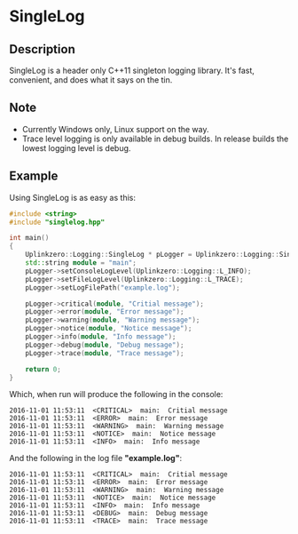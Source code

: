 # SingleLog
## Description

SingleLog is a header only C++11 singleton logging library. It's fast, convenient, and does what it says on the tin.


## Note

* Currently Windows only, Linux support on the way.
* Trace level logging is only available in debug builds. In release builds the lowest logging level is debug.


## Example

Using SingleLog is as easy as this:

```c++
#include <string>
#include "singlelog.hpp"

int main()
{
    Uplinkzero::Logging::SingleLog * pLogger = Uplinkzero::Logging::SingleLog::getInstance();
    std::string module = "main";
    pLogger->setConsoleLogLevel(Uplinkzero::Logging::L_INFO);
    pLogger->setFileLogLevel(Uplinkzero::Logging::L_TRACE);
    pLogger->setLogFilePath("example.log");

    pLogger->critical(module, "Critial message");
    pLogger->error(module, "Error message");
    pLogger->warning(module, "Warning message");
    pLogger->notice(module, "Notice message");
    pLogger->info(module, "Info message");
    pLogger->debug(module, "Debug message");
    pLogger->trace(module, "Trace message");

    return 0;
}
```

Which, when run will produce the following in the console:

```
2016-11-01 11:53:11  <CRITICAL>  main:  Critial message
2016-11-01 11:53:11  <ERROR>  main:  Error message
2016-11-01 11:53:11  <WARNING>  main:  Warning message
2016-11-01 11:53:11  <NOTICE>  main:  Notice message
2016-11-01 11:53:11  <INFO>  main:  Info message
```

And the following in the log file **"example.log"**:

```
2016-11-01 11:53:11  <CRITICAL>  main:  Critial message
2016-11-01 11:53:11  <ERROR>  main:  Error message
2016-11-01 11:53:11  <WARNING>  main:  Warning message
2016-11-01 11:53:11  <NOTICE>  main:  Notice message
2016-11-01 11:53:11  <INFO>  main:  Info message
2016-11-01 11:53:11  <DEBUG>  main:  Debug message
2016-11-01 11:53:11  <TRACE>  main:  Trace message
```


